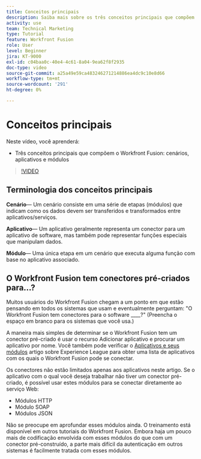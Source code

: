 ```yaml
---
title: Conceitos principais
description: Saiba mais sobre os três conceitos principais que compõem o Workfront Fusion - cenários, aplicativos e módulos em [!DNL Adobe Workfront Fusion].
activity: use
team: Technical Marketing
type: Tutorial
feature: Workfront Fusion
role: User
level: Beginner
jira: KT-9000
exl-id: c04baa0c-40e4-4c61-8a04-9ea62f8f2935
doc-type: video
source-git-commit: a25a49e59ca483246271214886ea4dc9c10e8d66
workflow-type: tm+mt
source-wordcount: '291'
ht-degree: 0%

---
```


# Conceitos principais

Neste vídeo, você aprenderá:

* Três conceitos principais que compõem o Workfront Fusion: cenários, aplicativos e módulos

>[!VIDEO](https://video.tv.adobe.com/v/335260/?quality=12&learn=on)

## Terminologia dos conceitos principais

**Cenário**— Um cenário consiste em uma série de etapas (módulos) que indicam como os dados devem ser transferidos e transformados entre aplicativos/serviços.

**Aplicativo**— Um aplicativo geralmente representa um conector para um aplicativo de software, mas também pode representar funções especiais que manipulam dados.

**Módulo**— Uma única etapa em um cenário que executa alguma função com base no aplicativo associado.

## O Workfront Fusion tem conectores pré-criados para...?

Muitos usuários do Workfront Fusion chegam a um ponto em que estão pensando em todos os sistemas que usam e eventualmente perguntam: &quot;O Workfront Fusion tem conectores para o software ____?&quot; (Preencha o espaço em branco para os sistemas que você usa.)

A maneira mais simples de determinar se o Workfront Fusion tem um conector pré-criado é usar o recurso Adicionar aplicativo e procurar um aplicativo por nome. Você também pode verificar o [Aplicativos e seus módulos](https://experienceleague.adobe.com/docs/workfront/using/adobe-workfront-fusion/fusion-apps-and-modules/apps-and-their-modules.html?lang=en) artigo sobre Experience League para obter uma lista de aplicativos com os quais o Workfront Fusion pode se conectar.

Os conectores não estão limitados apenas aos aplicativos neste artigo. Se o aplicativo com o qual você deseja trabalhar não tiver um conector pré-criado, é possível usar estes módulos para se conectar diretamente ao serviço Web:

* Módulos HTTP
* Módulo SOAP
* Módulos JSON

Não se preocupe em aprofundar esses módulos ainda. O treinamento está disponível em outros tutoriais do Workfront Fusion. Embora haja um pouco mais de codificação envolvida com esses módulos do que com um conector pré-construído, a parte mais difícil da autenticação em outros sistemas é facilmente tratada com esses módulos.
